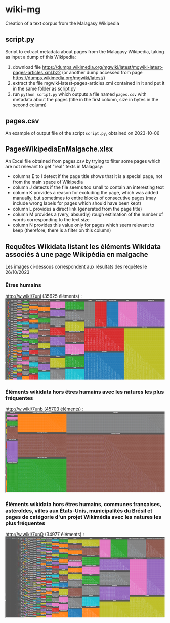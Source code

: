 # wiki-mg
Creation of a text corpus from the Malagasy Wikipedia

## script.py
Script to extract metadata about pages from the Malagasy Wikipedia, taking as input a dump of this Wikipedia:
1. download file https://dumps.wikimedia.org/mgwiki/latest/mgwiki-latest-pages-articles.xml.bz2 (or another dump accessed from page https://dumps.wikimedia.org/mgwiki/latest/)
2. extract the file mgwiki-latest-pages-articles.xml contained in it and put it in the same folder as script.py
3. run `python script.py` which outputs a file named `pages.csv` with metadata about the pages (title in the first column, size in bytes in the second column)

## pages.csv
An example of output file of the script `script.py`, obtained on 2023-10-06

## PagesWikipediaEnMalgache.xlsx
An Excel file obtained from pages.csv by trying to filter some pages which are not relevant to get "real" texts in Malagasy:
* columns E to I detect if the page title shows that it is a special page, not from the main space of Wikipedia
* column J detects if the file seems too small to contain an interesting text
* column K provides a reason for excluding the page, which was added manually, but sometimes to entire blocks of consecutive pages (may include wrong labels for pages which should have been kept)
* column L provides a direct link (generated from the page title)
* column M provides a (very, absurdly) rough estimation of the number of words corresponding to the text size
* column N provides this value only for pages which seem relevant to keep (therefore, there is a filter on this column)

## Requêtes Wikidata listant les éléments Wikidata associés à une page Wikipédia en malgache
Les images ci-dessous correspondent aux résultats des requêtes le 26/10/2023
### Êtres humains
http://w.wiki/7uni (35625 éléments) :
![Pays de citoyenneté des éléments Wikidata correspondant à des êtres humains avec une page Wikidata en malgache!](w.wiki-7uni.png "Pays de citoyenneté des éléments Wikidata correspondant à des êtres humains avec une page Wikidata en malgache")
### Éléments wikidata hors êtres humains avec les natures les plus fréquentes
http://w.wiki/7unb (45703 éléments) :
![Nature des éléments Wikidata de nature commune française, astéroïde, ville aux États-Unis, municipalité du Brésil et page de catégorie d'un projet Wikimédia, avec une page Wikidata en malgache!](w.wiki-7unb.png "Nature des éléments Wikidata de nature commune française, astéroïde, ville aux États-Unis, municipalité du Brésil et page de catégorie d'un projet Wikimédia, avec une page Wikidata en malgache")
### Éléments wikidata hors êtres humains, communes françaises, astéroïdes, villes aux États-Unis, municipalités du Brésil et pages de catégorie d'un projet Wikimédia avec les natures les plus fréquentes
http://w.wiki/7unQ (34977 éléments) :
![Nature des éléments Wikidata hors êtres humains, communes françaises, astéroïdes, villes aux États-Unis, municipalités du Brésil et pages de catégorie d'un projet Wikimédia, avec une page Wikidata en malgache!](w.wiki-7unQ.png "Nature des éléments Wikidata hors êtres humains, communes françaises, astéroïdes, villes aux États-Unis, municipalités du Brésil et pages de catégorie d'un projet Wikimédia, avec une page Wikidata en malgache")
